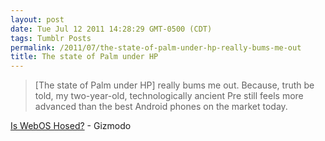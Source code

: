 ```yaml
---
layout: post
date: Tue Jul 12 2011 14:28:29 GMT-0500 (CDT)
tags: Tumblr Posts
permalink: /2011/07/the-state-of-palm-under-hp-really-bums-me-out
title: The state of Palm under HP
---
```


> [The state of Palm under HP] really bums me out. Because, truth be told, my two-year-old, technologically ancient Pre still feels more advanced than the best Android phones on the market today.

[Is WebOS Hosed?](http://www.instapaper.com/text?u=http://gizmodo.com/5820180/is-webos-hosed&article=184147540) - Gizmodo
